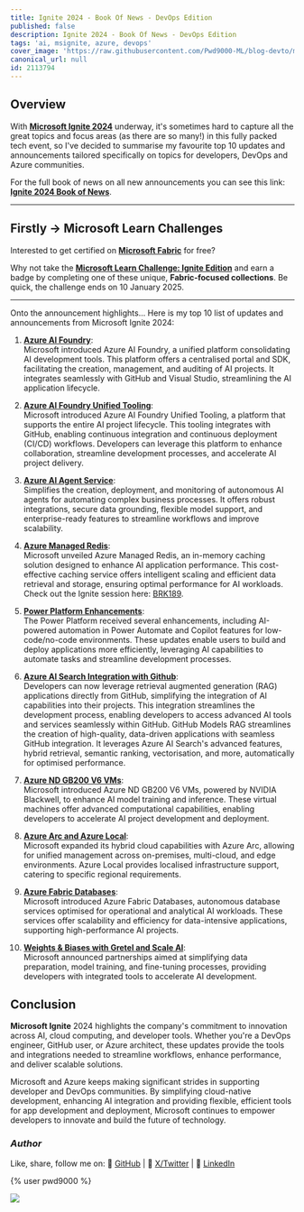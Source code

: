 ```yaml
---
title: Ignite 2024 - Book Of News - DevOps Edition
published: false
description: Ignite 2024 - Book Of News - DevOps Edition
tags: 'ai, msignite, azure, devops'
cover_image: 'https://raw.githubusercontent.com/Pwd9000-ML/blog-devto/main/posts/2024/Azure-Ignite-2024-Book-Of-News/assets/main.png'
canonical_url: null
id: 2113794
---
```


## Overview

With **[Microsoft Ignite 2024](https://ignite.microsoft.com/?wt.mc_id=DT-MVP-5004771)** underway, it's sometimes hard to capture all the great topics and focus areas (as there are so many!) in this fully packed tech event, so I've decided to summarise my favourite top 10 updates and announcements tailored specifically on topics for developers, DevOps and Azure communities.

For the full book of news on all new announcements you can see this link: **[Ignite 2024 Book of News](https://news.microsoft.com/ignite-2024-book-of-news/?wt.mc_id=DT-MVP-5004771)**.

---

## Firstly -> Microsoft Learn Challenges

Interested to get certified on **[Microsoft Fabric](https://learn.microsoft.com/en-us/training/paths/get-started-fabric/?wt.mc_id=DT-MVP-5004771)** for free?

Why not take the **[Microsoft Learn Challenge: Ignite Edition](https://learn.microsoft.com/en-us/training/topics/event-challenges/?wt.mc_id=DT-MVP-5004771)** and earn a badge by completing one of these unique, **Fabric-focused collections**. Be quick, the challenge ends on 10 January 2025.

---

Onto the announcement highlights... Here is my top 10 list of updates and announcements from Microsoft Ignite 2024:

1. **[Azure AI Foundry](https://techcommunity.microsoft.com/blog/aiplatformblog/ignite-2024-announcing-the-azure-ai-foundry-sdk/4295862/?wt.mc_id=DT-MVP-5004771)**:  
Microsoft introduced Azure AI Foundry, a unified platform consolidating AI development tools. This platform offers a centralised portal and SDK, facilitating the creation, management, and auditing of AI projects. It integrates seamlessly with GitHub and Visual Studio, streamlining the AI application lifecycle.

1. **[Azure AI Foundry Unified Tooling](https://techcommunity.microsoft.com/blog/aiplatformblog/ignite-2024-announcing-the-azure-ai-foundry-sdk/4295862/?wt.mc_id=DT-MVP-5004771)**:  
Microsoft introduced Azure AI Foundry Unified Tooling, a platform that supports the entire AI project lifecycle. This tooling integrates with GitHub, enabling continuous integration and continuous deployment (CI/CD) workflows. Developers can leverage this platform to enhance collaboration, streamline development processes, and accelerate AI project delivery.

1. **[Azure AI Agent Service](https://techcommunity.microsoft.com/blog/azure-ai-services-blog/introducing-azure-ai-agent-service/4298357/?wt.mc_id=DT-MVP-5004771)**:  
Simplifies the creation, deployment, and monitoring of autonomous AI agents for automating complex business processes. It offers robust integrations, secure data grounding, flexible model support, and enterprise-ready features to streamline workflows and improve scalability.  

1. **[Azure Managed Redis](https://techcommunity.microsoft.com/blog/AppsonAzureBlog/introducing-azure-managed-redis-cost-effective-caching-for-your-ai-apps/4299104/?wt.mc_id=DT-MVP-5004771)**:  
Microsoft unveiled Azure Managed Redis, an in-memory caching solution designed to enhance AI application performance. This cost-effective caching service offers intelligent scaling and efficient data retrieval and storage, ensuring optimal performance for AI workloads. Check out the Ignite session here: [BRK189](https://ignite.microsoft.com/en-US/sessions/BRK189/?wt.mc_id=DT-MVP-5004771).

1. **[Power Platform Enhancements](https://www.microsoft.com/en-us/power-platform/blog/2024/11/19/redefine-development-ai-first-innovation-with-agents-and-microsoft-copilot-in-power-platform/?wt.mc_id=DT-MVP-5004771)**:  
The Power Platform received several enhancements, including AI-powered automation in Power Automate and Copilot features for low-code/no-code environments. These updates enable users to build and deploy applications more efficiently, leveraging AI capabilities to automate tasks and streamline development processes.

1. **[Azure AI Search Integration with Github](https://techcommunity.microsoft.com/blog/azure-ai-services-blog/github-models-retrieval-augmented-generation-rag/4302518/?wt.mc_id=DT-MVP-5004771)**:  
Developers can now leverage retrieval augmented generation (RAG) applications directly from GitHub, simplifying the integration of AI capabilities into their projects. This integration streamlines the development process, enabling developers to access advanced AI tools and services seamlessly within GitHub. GitHub Models RAG streamlines the creation of high-quality, data-driven applications with seamless GitHub integration. It leverages Azure AI Search's advanced features, hybrid retrieval, semantic ranking, vectorisation, and more, automatically for optimised performance.

1. **[Azure ND GB200 V6 VMs](https://techcommunity.microsoft.com/blog/azurehighperformancecomputingblog/microsoft-adopts-nvidia-blackwell-to-power-the-next-frontier-of-ai-supercomputin/4303541/?wt.mc_id=DT-MVP-5004771)**:  
Microsoft introduced Azure ND GB200 V6 VMs, powered by NVIDIA Blackwell, to enhance AI model training and inference. These virtual machines offer advanced computational capabilities, enabling developers to accelerate AI project development and deployment.

1. **[Azure Arc and Azure Local](https://techcommunity.microsoft.com/blog/azurearcblog/introducing-azure-local-cloud-infrastructure-for-distributed-locations-enabled-b/4296017/?wt.mc_id=DT-MVP-5004771)**:  
Microsoft expanded its hybrid cloud capabilities with Azure Arc, allowing for unified management across on-premises, multi-cloud, and edge environments. Azure Local provides localised infrastructure support, catering to specific regional requirements.

1. **[Azure Fabric Databases](https://www.microsoft.com/en-us/microsoft-fabric/blog/2024/11/19/accelerate-app-innovation-with-an-ai-powered-data-platform/?wt.mc_id=DT-MVP-5004771)**:  
Microsoft introduced Azure Fabric Databases, autonomous database services optimised for operational and analytical AI workloads. These services offer scalability and efficiency for data-intensive applications, supporting high-performance AI projects.

1. **[Weights & Biases with Gretel and Scale AI](https://techcommunity.microsoft.com/blog/AIPlatformBlog/announcing-model-fine-tuning-collaborations-weights--biases-scale-ai-gretel-and-/4289514/?wt.mc_id=DT-MVP-5004771)**:  
Microsoft announced partnerships aimed at simplifying data preparation, model training, and fine-tuning processes, providing developers with integrated tools to accelerate AI development.

## Conclusion

**Microsoft Ignite** 2024 highlights the company's commitment to innovation across AI, cloud computing, and developer tools. Whether you're a DevOps engineer, GitHub user, or Azure architect, these updates provide the tools and integrations needed to streamline workflows, enhance performance, and deliver scalable solutions.

Microsoft and Azure keeps making significant strides in supporting developer and DevOps communities. By simplifying cloud-native development, enhancing AI integration and providing flexible, efficient tools for app development and deployment, Microsoft continues to empower developers to innovate and build the future of technology.

### _Author_

Like, share, follow me on: :octopus: [GitHub](https://github.com/Pwd9000-ML) | :penguin: [X/Twitter](https://x.com/pwd9000) | :space_invader: [LinkedIn](https://www.linkedin.com/in/marcel-l-61b0a96b/)

{% user pwd9000 %}

<a href="https://www.buymeacoffee.com/pwd9000"><img src="https://img.buymeacoffee.com/button-api/?text=Buy me a coffee&emoji=&slug=pwd9000&button_colour=FFDD00&font_colour=000000&font_family=Cookie&outline_colour=000000&coffee_colour=ffffff"></a>

